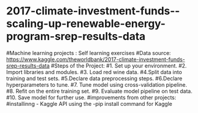 # 2017-climate-investment-funds--scaling-up-renewable-energy-program-srep-results-data
#Machine learning projects : Self learning exercises
#Data source:
https://www.kaggle.com/theworldbank/2017-climate-investment-funds-srep-results-data
#Steps of the Project:
#1. Set up your environment.
#2. Import libraries and modules.
#3. Load red wine data.
#4.Split data into training and test sets.
#5.Declare data preprocessing steps.
#6.Declare hyperparameters to tune.
#7. Tune model using cross-validation pipeline.
#8. Refit on the entire training set.
#9. Evaluate model pipeline on test data.
#10. Save model for further use.
#improvements from other projects:
#installinng  - Kaggle API using the -pip install command for Kaggle
#
